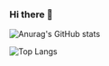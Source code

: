 ### Hi there 👋

![Anurag's GitHub stats](https://github-readme-stats.vercel.app/api?username=nvanderperren&show_icons=true) 

![Top Langs](https://github-readme-stats.vercel.app/api/top-langs/?username=nvanderperren)




<!--
**nvanderperren/nvanderperren** is a ✨ _special_ ✨ repository because its `README.md` (this file) appears on your GitHub profile.

Here are some ideas to get you started:

- 🔭 I’m currently working on ...
- 🌱 I’m currently learning ...
- 👯 I’m looking to collaborate on ...
- 🤔 I’m looking for help with ...
- 💬 Ask me about ...
- 📫 How to reach me: ...
- 😄 Pronouns: ...
- ⚡ Fun fact: ...
-->
